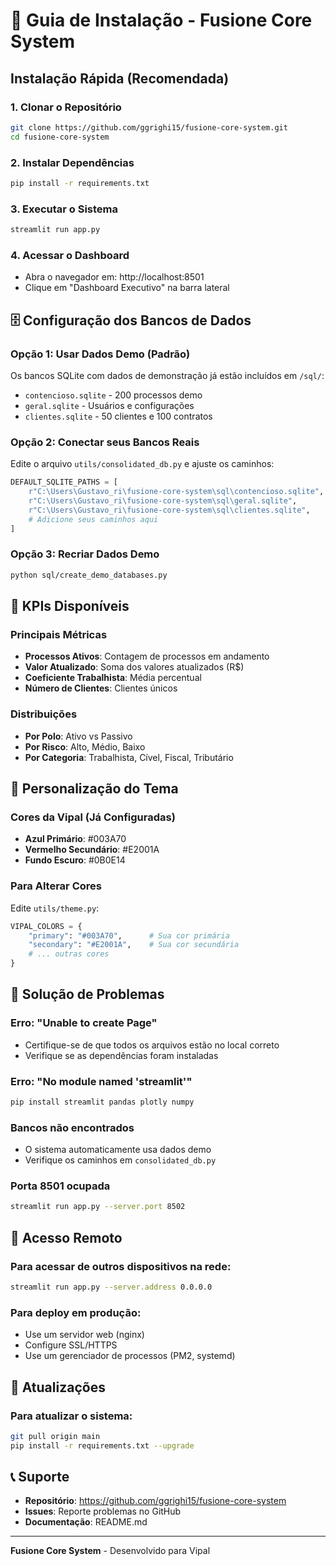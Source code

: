 # 🚀 Guia de Instalação - Fusione Core System

## Instalação Rápida (Recomendada)

### 1. Clonar o Repositório
```bash
git clone https://github.com/ggrighi15/fusione-core-system.git
cd fusione-core-system
```

### 2. Instalar Dependências
```bash
pip install -r requirements.txt
```

### 3. Executar o Sistema
```bash
streamlit run app.py
```

### 4. Acessar o Dashboard
- Abra o navegador em: http://localhost:8501
- Clique em "Dashboard Executivo" na barra lateral

## 🗄️ Configuração dos Bancos de Dados

### Opção 1: Usar Dados Demo (Padrão)
Os bancos SQLite com dados de demonstração já estão incluídos em `/sql/`:
- `contencioso.sqlite` - 200 processos demo
- `geral.sqlite` - Usuários e configurações
- `clientes.sqlite` - 50 clientes e 100 contratos

### Opção 2: Conectar seus Bancos Reais
Edite o arquivo `utils/consolidated_db.py` e ajuste os caminhos:

```python
DEFAULT_SQLITE_PATHS = [
    r"C:\Users\Gustavo_ri\fusione-core-system\sql\contencioso.sqlite",
    r"C:\Users\Gustavo_ri\fusione-core-system\sql\geral.sqlite",
    r"C:\Users\Gustavo_ri\fusione-core-system\sql\clientes.sqlite",
    # Adicione seus caminhos aqui
]
```

### Opção 3: Recriar Dados Demo
```bash
python sql/create_demo_databases.py
```

## 🎯 KPIs Disponíveis

### Principais Métricas
- **Processos Ativos**: Contagem de processos em andamento
- **Valor Atualizado**: Soma dos valores atualizados (R$)
- **Coeficiente Trabalhista**: Média percentual
- **Número de Clientes**: Clientes únicos

### Distribuições
- **Por Polo**: Ativo vs Passivo
- **Por Risco**: Alto, Médio, Baixo
- **Por Categoria**: Trabalhista, Cível, Fiscal, Tributário

## 🎨 Personalização do Tema

### Cores da Vipal (Já Configuradas)
- **Azul Primário**: #003A70
- **Vermelho Secundário**: #E2001A
- **Fundo Escuro**: #0B0E14

### Para Alterar Cores
Edite `utils/theme.py`:
```python
VIPAL_COLORS = {
    "primary": "#003A70",      # Sua cor primária
    "secondary": "#E2001A",    # Sua cor secundária
    # ... outras cores
}
```

## 🔧 Solução de Problemas

### Erro: "Unable to create Page"
- Certifique-se de que todos os arquivos estão no local correto
- Verifique se as dependências foram instaladas

### Erro: "No module named 'streamlit'"
```bash
pip install streamlit pandas plotly numpy
```

### Bancos não encontrados
- O sistema automaticamente usa dados demo
- Verifique os caminhos em `consolidated_db.py`

### Porta 8501 ocupada
```bash
streamlit run app.py --server.port 8502
```

## 📱 Acesso Remoto

### Para acessar de outros dispositivos na rede:
```bash
streamlit run app.py --server.address 0.0.0.0
```

### Para deploy em produção:
- Use um servidor web (nginx)
- Configure SSL/HTTPS
- Use um gerenciador de processos (PM2, systemd)

## 🔄 Atualizações

### Para atualizar o sistema:
```bash
git pull origin main
pip install -r requirements.txt --upgrade
```

## 📞 Suporte

- **Repositório**: https://github.com/ggrighi15/fusione-core-system
- **Issues**: Reporte problemas no GitHub
- **Documentação**: README.md

---

**Fusione Core System** - Desenvolvido para Vipal
